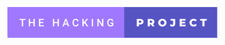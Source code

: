 [![forthebadge](https://raw.githubusercontent.com/fleopaulD/README-parts/22077d5b40912667b783d5e0e27e8d2f6348c9a7/Badges/ftb-the-hacking-project.svg)](https://raw.githubusercontent.com/fleopaulD/README-parts/22077d5b40912667b783d5e0e27e8d2f6348c9a7/Badges/ftb-the-hacking-project.svg)
